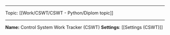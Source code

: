 
___
Topic: [[Work/CSWT/CSWT - Python/Diplom topic]] 
___
**Name:** Control System Work Tracker (CSWT)
**Settings**: [[Settings (CSWT)]]